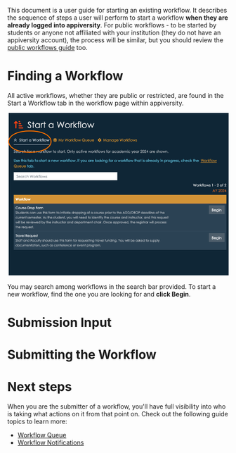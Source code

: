 This document is a user guide for starting an existing workflow.  It describes the sequence of steps a user will perform to start a workflow **when they are already logged into appiversity**.  For public workflows - to be started by students or anyone not affiliated with your institution (they do not have an appiversity account), the process will be similar, but you should review the [public workflows guide](./public-workflows.html) too.

# Finding a Workflow
All active workflows, whether they are public or restricted, are found in the Start a Workflow tab in the workflow page within appiversity.

<img style='width:600px' src='../images/workflow-start.png'/>

You may search among workflows in the search bar provided.  To start a new workflow, find the one you are looking for and **click Begin**.

# Submission Input


# Submitting the Workflow


# Next steps
When you are the submitter of a workflow, you'll have full visibility into who is taking what actions on it from that point on.  Check out the following guide topics to learn more:

- [Workflow Queue](./workflow-queue.md)
- [Workflow Notifications](./workflow-notifications.md)

